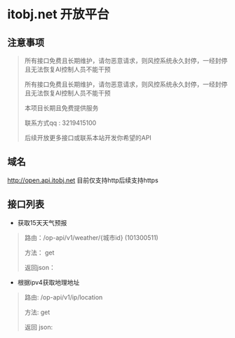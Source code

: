 # itobj.net 开放平台

## 注意事项
> 所有接口免费且长期维护，请勿恶意请求，则风控系统永久封停，一经封停且无法恢复AI控制人员不能干预
>
>所有接口免费且长期维护，请勿恶意请求，则风控系统永久封停，一经封停且无法恢复AI控制人员不能干预
>
>本项目长期且免费提供服务
>
>联系方式qq : 3219415100
>
>后续开放更多接口或联系本站开发你希望的API

## 域名
http://open.api.itobj.net  目前仅支持http后续支持https

## 接口列表 
- 获取15天天气预报
>
>路由：/op-api/v1/weather/{城市id}  (101300511)
>
>方法： get
>
>返回json：
>
>
- 根据ipv4获取地理地址
> 
>路由: /op-api/v1/ip/location
>
>方法: get
>
>返回 json:
> 
